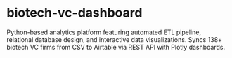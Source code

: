 # biotech-vc-dashboard
Python-based analytics platform featuring automated ETL pipeline, relational database design, and interactive data visualizations. Syncs 138+ biotech VC firms from CSV to Airtable via REST API with Plotly dashboards.
